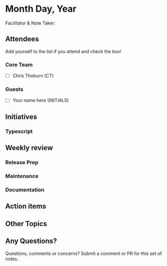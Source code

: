 # Month Day, Year

Facilitator & Note Taker:

## Attendees

Add yourself to the list if you attend and check the box!

### Core Team

- [ ] Chris Thoburn (CT)

### Guests

- [ ] Your name here (INITIALS)

## Initiatives

### Typescript

## Weekly review

### Release Prep

### Maintenance

### Documentation

## Action items

## Other Topics

<!-- If you would like to add a topic to the agenda please add a suggestion to the PR using the following format: -->
<!-- ### Your topic (INITIALS, expected duration in minutes) -->

## Any Questions?

Questions, comments or concerns? Submit a comment or PR for this set of notes.
